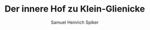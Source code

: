 ---
image: /assets/images/spiker/43a.jpg
author: Samuel Heinrich Spiker
artist: 
engraver: 
title: "Der innere Hof zu Klein-Glienicke"
subtitle: 
tags:
  - Mansion
layout: post
---